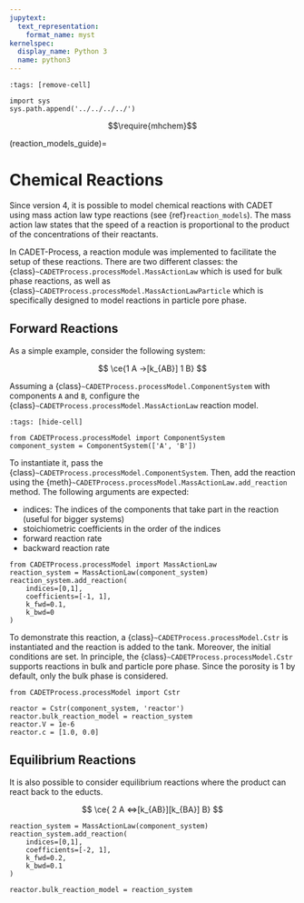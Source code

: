 ```yaml
---
jupytext:
  text_representation:
    format_name: myst
kernelspec:
  display_name: Python 3
  name: python3
---
```


<!-- ## To do -->
<!-- - [ ] List reactions. -->
<!-- - [ ] Print reactions -->
<!-- - [ ] Add cross-phase reaction demo -->

```{code-cell} ipython3
:tags: [remove-cell]

import sys
sys.path.append('../../../../')
```

$$\require{mhchem}$$

(reaction_models_guide)=
# Chemical Reactions
Since version 4, it is possible to model chemical reactions with CADET using mass action law type reactions (see {ref}`reaction_models`).
The mass action law states that the speed of a reaction is proportional to the product of the concentrations of their reactants.

In CADET-Process, a reaction module was implemented to facilitate the setup of these reactions.
There are two different classes: the {class}`~CADETProcess.processModel.MassActionLaw` which is used for bulk phase reactions, as well as {class}`~CADETProcess.processModel.MassActionLawParticle` which is specifically designed to model reactions in particle pore phase.

## Forward Reactions
As a simple example, consider the following system:

$$
\ce{1 A ->[k_{AB}] 1 B}
$$

Assuming a {class}`~CADETProcess.processModel.ComponentSystem` with components `A` and `B`, configure the {class}`~CADETProcess.processModel.MassActionLaw` reaction model.

```{code-cell} ipython3
:tags: [hide-cell]

from CADETProcess.processModel import ComponentSystem
component_system = ComponentSystem(['A', 'B'])
```

To instantiate it, pass the {class}`~CADETProcess.processModel.ComponentSystem`.
Then, add the reaction using the {meth}`~CADETProcess.processModel.MassActionLaw.add_reaction` method.
The following arguments are expected:
- indices: The indices of the components that take part in the reaction (useful for bigger systems)
- stoichiometric coefficients in the order of the indices
- forward reaction rate
- backward reaction rate

```{code-cell} ipython3
from CADETProcess.processModel import MassActionLaw
reaction_system = MassActionLaw(component_system)
reaction_system.add_reaction(
    indices=[0,1],
    coefficients=[-1, 1],
    k_fwd=0.1,
    k_bwd=0
)
```

To demonstrate this reaction, a {class}`~CADETProcess.processModel.Cstr` is instantiated and the reaction is added to the tank.
Moreover, the initial conditions are set.
In principle, the {class}`~CADETProcess.processModel.Cstr` supports reactions in bulk and particle pore phase.
Since the porosity is $1$ by default, only the bulk phase is considered.

```{code-cell} ipython3
from CADETProcess.processModel import Cstr

reactor = Cstr(component_system, 'reactor')
reactor.bulk_reaction_model = reaction_system
reactor.V = 1e-6
reactor.c = [1.0, 0.0]
```

## Equilibrium Reactions
It is also possible to consider equilibrium reactions where the product can react back to the educts.

$$
\ce{ 2 A <=>[k_{AB}][k_{BA}] B}
$$

```{code-cell} ipython3
reaction_system = MassActionLaw(component_system)
reaction_system.add_reaction(
    indices=[0,1],
    coefficients=[-2, 1],
    k_fwd=0.2,
    k_bwd=0.1
)

reactor.bulk_reaction_model = reaction_system
```
